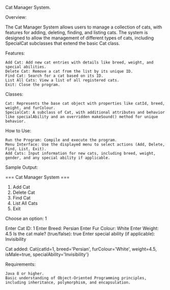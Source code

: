 Cat Manager System.

Overview:

The Cat Manager System allows users to manage a collection of cats, with features for adding, deleting, finding, and listing cats. The system is designed to allow the management of different types of cats, including SpecialCat subclasses that extend the basic Cat class.

Features:

    Add Cat: Add new cat entries with details like breed, weight, and special abilities.
    Delete Cat: Remove a cat from the list by its unique ID.
    Find Cat: Search for a cat based on its ID.
    List All Cats: View a list of all registered cats.
    Exit: Close the program.

Classes:

    Cat: Represents the base cat object with properties like catId, breed, weight, and furColour.
    SpecialCat: A subclass of Cat, with additional attributes and behavior like specialAbility and an overridden makeSound() method for unique behavior.

How to Use:

    Run the Program: Compile and execute the program.
    Menu Interface: Use the displayed menu to select actions (Add, Delete, Find, List, Exit).
    Add Cats: Input information for new cats, including breed, weight, gender, and any special ability if applicable.

Sample Output: 

=== Cat Manager System ===
1. Add Cat
2. Delete Cat
3. Find Cat
4. List All Cats
5. Exit

Choose an option: 1

Enter Cat ID: 1
Enter Breed: Persian
Enter Fur Colour: White
Enter Weight: 4.5
Is the cat male? (true/false): true
Enter special ability (if applicable): Invisibility

Cat added: Cat{catId=1, breed='Persian', furColour='White', weight=4.5, isMale=true, specialAbility='Invisibility'}

Requirements:

    Java 8 or higher.
    Basic understanding of Object-Oriented Programming principles, including inheritance, polymorphism, and encapsulation.